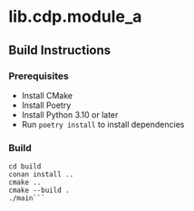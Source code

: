 # lib.cdp.module_a

## Build Instructions

### Prerequisites
* Install CMake
* Install Poetry
* Install Python 3.10 or later
* Run `poetry install` to install dependencies

### Build
```mkdir build
cd build
conan install ..
cmake ..
cmake --build .
./main```